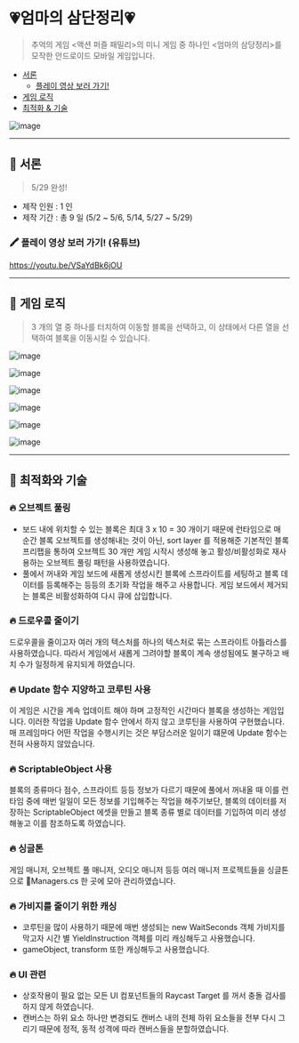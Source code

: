 # 💗엄마의 삼단정리💗
> 추억의 게임 &lt;액션 퍼즐 패밀리>의 미니 게임 중 하나인 &lt;엄마의 삼당정리>를 모작한 안드로이드 모바일 게임입니다. 

- [서론](#-서론)
  - [플레이 영상 보러 가기!](#-플레이-영상-보러-가기)
- [게임 로직](#-게임-로직)
- [최적화 & 기술](#-최적화와-기술)


![image](https://user-images.githubusercontent.com/42318591/117399805-4fffe100-af3c-11eb-8b68-f712c2314d69.png)

---

## 📌 서론

> 5/29 완성! 

- 제작 인원 : 1 인 
- 제작 기간 : 총 9 일 (5/2 ~ 5/6, 5/14, 5/27 ~ 5/29)

### 🖍 플레이 영상 보러 가기! (유튜브)

<https://youtu.be/VSaYdBk6jOU>

---

## 📌 게임 로직 

> 3 개의 열 중 하나를 터치하여 이동할 블록을 선택하고, 이 상태에서 다른 열을 선택하여 블록을 이동시킬 수 있습니다.

![image](https://user-images.githubusercontent.com/42318591/117399678-0b744580-af3c-11eb-9271-6a67674dd886.png)

![image](https://user-images.githubusercontent.com/42318591/117399365-62c5e600-af3b-11eb-90c2-addd35e3c19e.png)

![image](https://user-images.githubusercontent.com/42318591/117399388-6a858a80-af3b-11eb-9aae-5d83225bab83.png)

![image](https://user-images.githubusercontent.com/42318591/117399833-5db56680-af3c-11eb-822c-d6b13866ba25.png)

![image](https://user-images.githubusercontent.com/42318591/120061439-3fa0d900-c098-11eb-8236-b4690e44810c.png)

![image](https://user-images.githubusercontent.com/42318591/120062462-61508f00-c09d-11eb-9d59-eb154969b874.png)


---

## 📌 최적화와 기술

### 🔥 오브젝트 풀링

- 보드 내에 위치할 수 있는 블록은 최대 3 x 10 = 30 개이기 때문에 런타임으로 매 순간 블록 오브젝트를 생성해내는 것이 아닌, sort layer 를 적용해준 기본적인 블록 프리팹을 통하여 오브젝트 30 개만 게임 시작시 생성해 놓고 활성/비활성화로 재사용하는 오브젝트 풀링 패턴을 사용하였습니다.  
- 풀에서 꺼내와 게임 보드에 새롭게 생성시킨 블록에 스프라이트를 세팅하고 블록 데이터를 등록해주는 등등의 초기화 작업을 해주고 사용합니다. 게임 보드에서 제거되는 블록은 비활성화하여 다시 큐에 삽입합니다.

### 🔥 드로우콜 줄이기

드로우콜을 줄이고자 여러 개의 텍스처를 하나의 텍스처로 묶는 스프라이트 아틀라스를 사용하였습니다. 따라서 게임에서 새롭게 그려야할 블록이 계속 생성됨에도 불구하고 배치 수가 일정하게 유지되게 하였습니다.

### 🔥 Update 함수 지양하고 코루틴 사용

이 게임은 시간을 계속 업데이트 해야 하며 고정적인 시간마다 블록을 생성하는 게임입니다. 이러한 작업을 Update 함수 안에서 하지 않고 코루틴을 사용하여 구현했습니다. 매 프레임마다 어떤 작업을 수행시키는 것은 부담스러운 일이기 떄문에 Update 함수는 전혀 사용하지 않았습니다.

### 🔥 ScriptableObject 사용

블록의 종류마다 점수, 스프라이트 등등 정보가 다르기 때문에 풀에서 꺼내올 때 이를 런타임 중에 매번 일일이 모든 정보를 기입해주는 작업을 해주기보단, 블록의 데이터를 저장하는 ScriptableObject 에셋을 만들고 블록 종류 별로 데이터를 기입하여 미리 생성해놓고 이를 참조하도록 하였습니다.

### 🔥 싱글톤

게임 매니저, 오브젝트 풀 매니저, 오디오 매니저 등등 여러 매니저 프로젝트들을 싱글톤으로 📜Managers.cs 한 곳에 모아 관리하였습니다. 

### 🔥 가비지를 줄이기 위한 캐싱

- 코루틴을 많이 사용하기 때문에 매번 생성되는 new WaitSeconds 객체 가비지를 막고자 시간 별 YieldInstruction 객체를 미리 캐싱해두고 사용했습니다.
- gameObject, transform 또한 캐싱해두고 사용했습니다. 

### 🔥 UI 관련

- 상호작용이 필요 없는 모든 UI 컴포넌트들의 Raycast Target 를 꺼서 충돌 검사를 하지 않게 하였습니다.
- 캔버스는 하위 요소 하나만 변경되도 캔버스 내의 전체 하위 요소들을 전부 다시 그리기 때문에 정적, 동적 성격에 따라 캔버스들을 분할하였습니다.


